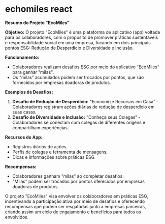 # echomiles react

**Resumo do Projeto "EcoMiles"**

**Objetivo:** O projeto "EcoMiles" é uma plataforma de aplicativo (app) voltada para os colaboradores, com o propósito de promover práticas sustentáveis e responsabilidade social em uma empresa, focando em dois principais pontos ESG: Redução de Desperdício e Diversidade e Inclusão.

**Funcionamento:**
- Colaboradores realizam desafios ESG por meio do aplicativo "EcoMiles" para ganhar "milas".
- Os "milas" acumulados podem ser trocados por pontos, que são fornecidos por empresas doadoras de produtos.

**Exemplos de Desafios:**
1. **Desafio de Redução de Desperdício:** "Economize Recursos em Casa" - Colaboradores registram ações diárias de redução de desperdício em suas casas.
2. **Desafio de Diversidade e Inclusão:** "Conheça seus Colegas" - Colaboradores se conectam com colegas de diferentes origens e compartilham experiências.

**Recursos do App:**
- Registros diários de ações.
- Perfis de colegas e ferramenta de mensagens.
- Dicas e informações sobre práticas ESG.

**Recompensas:**
- Colaboradores ganham "milas" ao completar desafios.
- "Milas" podem ser trocados por pontos oferecidos por empresas doadoras de produtos.

O projeto "EcoMiles" visa envolver os colaboradores em práticas ESG, incentivando a participação ativa por meio de desafios e oferecendo recompensas que podem ser resgatadas junto a empresas parceiras, criando assim um ciclo de engajamento e benefícios para todos os envolvidos.
